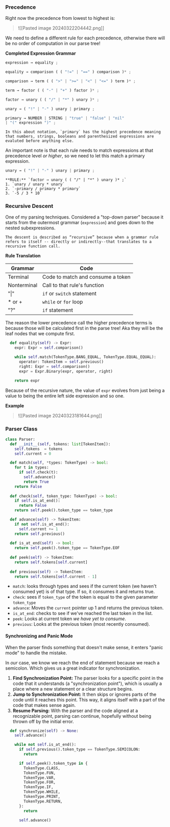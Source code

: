 ### Precedence

Right now the precedence from lowest to highest is:

>![[Pasted image 20240322204442.png]]

We need to define a different rule for each precedence, otherwise there will be no order of computation in our parse tree!

**Completed Expression Grammar**
```python
expression → equality ;

equality → comparison ( ( "!=" | "==" ) comparison )* ;

comparison → term ( ( ">" | ">=" | "<" | "<=" ) term )* ;

term → factor ( ( "-" | "+" ) factor )* ;

factor → unary ( ( "/" | "*" ) unary )* ;

unary → ( "!" | "-" ) unary | primary ;

primary → NUMBER | STRING | "true" | "false" | "nil"
| "(" expression ")" ;
```

```ad-note
In this about notation, `primary` has the highest precedence meaning that numbers, strings, booleans and parenthesized expressions are evaluted before anything else.
```

An important note is that each rule needs to match expressions at that precedence level _or higher_, so we need to let this match a primary expression.

```python
unary → ( "!" | "-" ) unary | primary ;
```


```ad-example
**RULE:** `factor → unary ( ( "/" | "*" ) unary )* ;`
1. `unary / unary * unary`
2. `-primary / primary * primary`
3. `-5 / 3 * 10`
```

### Recursive Descent

One of my parsing techniques. Considered a "top-down parser" because it starts from the outermost grammar (`expression`) and goes down to the nested subexpressions.

```ad-tldr
The descent is described as “recursive” because when a grammar rule refers to itself -- directly or indirectly--that translates to a recursive function call.
```

**Rule Translation**

| Grammar     | Code                              |
| ----------- | --------------------------------- |
| Terminal    | Code to match and consume a token |
| Nonterminal | Call to that rule's function      |
| "\|"        | `if` or `switch` statement        |
| * or +      | `while` or `for` loop             |
| "?"         | `if` statement                    |

The reason the lower precedence call the higher precedence terms is because those will be calculated first in the parse tree! Aka they will be the leaf nodes that we compute first.

```python
  def equality(self) -> Expr:
    expr: Expr = self.comparison()

    while self.match(TokenType.BANG_EQUAL, TokenType.EQUAL_EQUAL):
      operator: TokenItem = self.previous()
      right: Expr = self.comparison()
      expr = Expr.Binary(expr, operator, right)

    return expr
```

Because of the recursive nature, the value of `expr` evolves from just being a value to being the entire left side expression and so one.

**Example**

>![[Pasted image 20240323181644.png]]


### Parser Class

```python
class Parser:
  def __init__(self, tokens: list[TokenItem]):
    self.tokens  = tokens
    self.current = 0

  def match(self, *types: TokenType) -> bool:
    for t in types:
      if self.check(t):
        self.advance()
        return True
    return False
  
  def check(self, token_type: TokenType) -> bool:
    if self.is_at_end():
      return False
    return self.peek().token_type == token_type

  def advance(self) -> TokenItem:
    if not self.is_at_end():
      self.current += 1
    return self.previous()
  
  def is_at_end(self) -> bool:
    return self.peek().token_type == TokenType.EOF
  
  def peek(self) -> TokenItem:
    return self.tokens[self.current]
  
  def previous(self) -> TokenItem:
    return self.tokens[self.current - 1]
```

- `match`: looks through types and sees if the current token (we haven't consumed yet) is of that type. If so, it consumes it and returns true.
- `check`: sees if `token_type` of the token is equal to the given parameter `token_type`
- `advance`: Moves the `current` pointer up 1 and returns the previous token.
- `is_at_end`: checks to see if we've reached the last token in the list.
- `peek`: Looks at current token _we have yet to consume_.
- `previous`: Looks at the previous token (most recently consumed).

#### Synchronizing and Panic Mode

When the parser finds something that doesn't make sense, it enters "panic mode" to handle the mistake.

In _our_ case, we know we reach the end of statement because we reach a semicolon. Which gives us a great indicator for synchronization.

1. **Find Synchronization Point:** The parser looks for a specific point in the code that it understands (a "synchronization point"), which is usually a place where a new statement or a clear structure begins.
2. **Jump to Synchronization Point:** It then skips or ignores parts of the code until it reaches this point. This way, it aligns itself with a part of the code that makes sense again.
3. **Resume Parsing:** With the parser and the code aligned at a recognizable point, parsing can continue, hopefully without being thrown off by the initial error.

```python
  def synchronize(self) -> None:
    self.advance()

    while not self.is_at_end():
      if self.previous().token_type == TokenType.SEMICOLON:
        return

      if self.peek().token_type in {
        TokenType.CLASS,
        TokenType.FUN,
        TokenType.VAR,
        TokenType.FOR,
        TokenType.IF,
        TokenType.WHILE,
        TokenType.PRINT,
        TokenType.RETURN,
      }:
        return
      
      self.advance()
```
